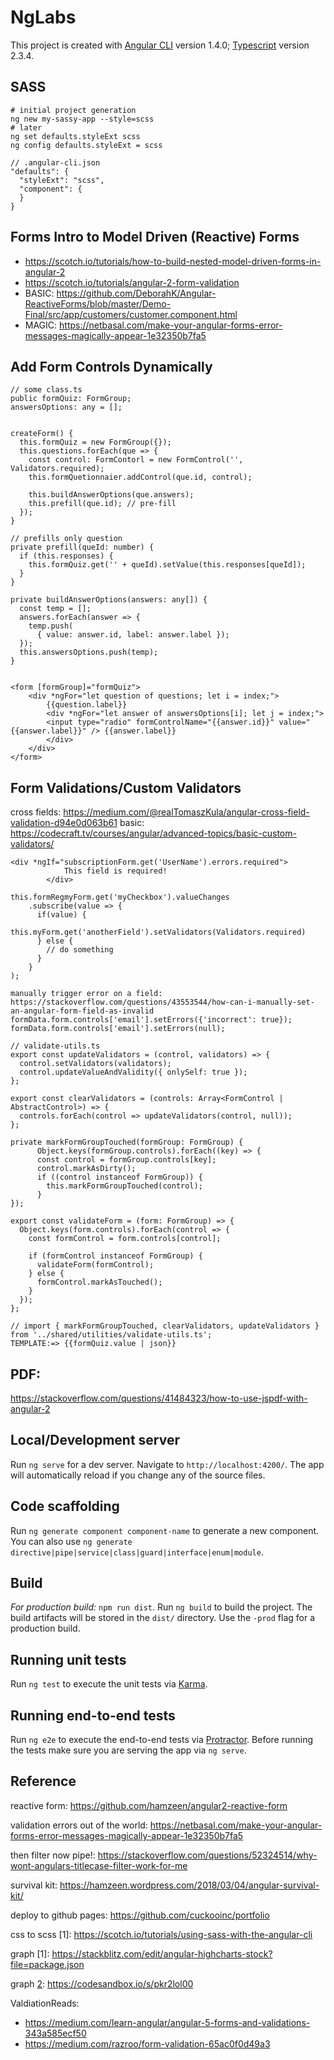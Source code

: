 # NgLabs

This project is created with [Angular CLI](https://github.com/angular/angular-cli) version 1.4.0; [Typescript](https://www.typescriptlang.org) version 2.3.4.

## SASS

```
# initial project generation
ng new my-sassy-app --style=scss
# later
ng set defaults.styleExt scss
ng config defaults.styleExt = scss

// .angular-cli.json
"defaults": {
  "styleExt": "scss",
  "component": {
  }
}
```

## Forms Intro to Model Driven (Reactive) Forms
  * https://scotch.io/tutorials/how-to-build-nested-model-driven-forms-in-angular-2
  * https://scotch.io/tutorials/angular-2-form-validation
  * BASIC: https://github.com/DeborahK/Angular-ReactiveForms/blob/master/Demo-Final/src/app/customers/customer.component.html
  * MAGIC: https://netbasal.com/make-your-angular-forms-error-messages-magically-appear-1e32350b7fa5

## Add Form Controls Dynamically
```
// some class.ts
public formQuiz: FormGroup;
answersOptions: any = [];


createForm() {
  this.formQuiz = new FormGroup({});
  this.questions.forEach(que => {
    const control: FormContorl = new FormControl('', Validators.required);
    this.formQuetionnaier.addControl(que.id, control);

    this.buildAnswerOptions(que.answers);
    this.prefill(que.id); // pre-fill
  });
}

// prefills only question
private prefill(queId: number) {
  if (this.responses) {
    this.formQuiz.get('' + queId).setValue(this.responses[queId]);
  }
}

private buildAnswerOptions(answers: any[]) {
  const temp = [];
  answers.forEach(answer => {
    temp.push(
      { value: answer.id, label: answer.label });
  });
  this.answersOptions.push(temp);
}


<form [formGroup]="formQuiz">
    <div *ngFor="let question of questions; let i = index;">
	    {{question.label}}
	    <div *ngFor="let answer of answersOptions[i]; let j = index;">
        <input type="radio" formControlName="{{answer.id}}" value="{{answer.label}}" /> {{answer.label}} 
	    </div>
    </div>
</form>
```


## Form Validations/Custom Validators
cross fields: https://medium.com/@realTomaszKula/angular-cross-field-validation-d94e0d063b61
basic: https://codecraft.tv/courses/angular/advanced-topics/basic-custom-validators/
```
<div *ngIf="subscriptionForm.get('UserName').errors.required">
            This field is required!
        </div>

this.formRegmyForm.get('myCheckbox').valueChanges
    .subscribe(value => {
      if(value) {
        this.myForm.get('anotherField').setValidators(Validators.required)
      } else {
        // do something
      }
    }
);

manually trigger error on a field: https://stackoverflow.com/questions/43553544/how-can-i-manually-set-an-angular-form-field-as-invalid
formData.form.controls['email'].setErrors({'incorrect': true});
formData.form.controls['email'].setErrors(null);

// validate-utils.ts
export const updateValidators = (control, validators) => {
  control.setValidators(validators);
  control.updateValueAndValidity({ onlySelf: true });
};

export const clearValidators = (controls: Array<FormControl | AbstractControl>) => {
  controls.forEach(control => updateValidators(control, null));
};

private markFormGroupTouched(formGroup: FormGroup) {
      Object.keys(formGroup.controls).forEach((key) => {
      const control = formGroup.controls[key];
      control.markAsDirty();
      if ((control instanceof FormGroup)) {
        this.markFormGroupTouched(control);
      }
});

export const validateForm = (form: FormGroup) => {
  Object.keys(form.controls).forEach(control => {
    const formControl = form.controls[control];

    if (formControl instanceof FormGroup) {
      validateForm(formControl);
    } else {
      formControl.markAsTouched();
    }
  });
};

// import { markFormGroupTouched, clearValidators, updateValidators } from '../shared/utilities/validate-utils.ts';
TEMPLATE:=> {{formQuiz.value | json}}
```

## PDF:
https://stackoverflow.com/questions/41484323/how-to-use-jspdf-with-angular-2

## Local/Development server

Run `ng serve` for a dev server. Navigate to `http://localhost:4200/`. The app will automatically reload if you change any of the source files.

## Code scaffolding

Run `ng generate component component-name` to generate a new component. You can also use `ng generate directive|pipe|service|class|guard|interface|enum|module`.

## Build

*For production build:* `npm run dist`. Run `ng build` to build the project. The build artifacts will be stored in the `dist/` directory. Use the `-prod` flag for a production build.

## Running unit tests

Run `ng test` to execute the unit tests via [Karma](https://karma-runner.github.io).

## Running end-to-end tests

Run `ng e2e` to execute the end-to-end tests via [Protractor](http://www.protractortest.org/).
Before running the tests make sure you are serving the app via `ng serve`.

## Reference

reactive form: https://github.com/hamzeen/angular2-reactive-form

validation errors out of the world: https://netbasal.com/make-your-angular-forms-error-messages-magically-appear-1e32350b7fa5

then filter now pipe!: https://stackoverflow.com/questions/52324514/why-wont-angulars-titlecase-filter-work-for-me

survival kit: https://hamzeen.wordpress.com/2018/03/04/angular-survival-kit/

deploy to github pages: https://github.com/cuckooinc/portfolio

css to scss [1]: https://scotch.io/tutorials/using-sass-with-the-angular-cli

[2]: https://stackoverflow.com/questions/41428437/angular-cli-generate-sass-project-from-existing-project

graph [1]: https://stackblitz.com/edit/angular-highcharts-stock?file=package.json

graph [2]: https://codesandbox.io/s/pkr2lol00

ValdiationReads:

  * https://medium.com/learn-angular/angular-5-forms-and-validations-343a585ecf50
  * https://medium.com/razroo/form-validation-65ac0f0d49a3
  
